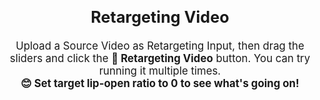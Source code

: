 <br>
<div style="display: flex; justify-content: center; align-items: center; text-align: center; font-size: 1.2em;">
  <div>
    <h2>Retargeting Video</h2>
    <p>Upload a Source Video as Retargeting Input, then drag the sliders and click the <strong>🚗 Retargeting Video</strong> button. You can try running it multiple times.
    <br>
    <strong>😊 Set target lip-open ratio to 0 to see what's going on!</strong></p>
  </div>
</div>
